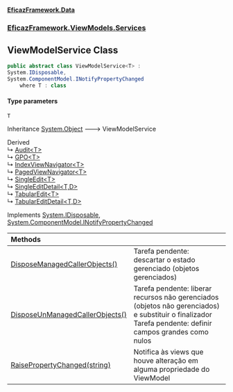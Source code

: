 #### [EficazFramework.Data](EficazFrameworkData.md 'EficazFramework Data')
### [EficazFramework.ViewModels.Services](EficazFrameworkData.md#EficazFramework.ViewModels.Services 'EficazFramework.ViewModels.Services')

## ViewModelService<T> Class

```csharp
public abstract class ViewModelService<T> :
System.IDisposable,
System.ComponentModel.INotifyPropertyChanged
    where T : class
```
#### Type parameters

<a name='EficazFramework.ViewModels.Services.ViewModelService_T_.T'></a>

`T`

Inheritance [System.Object](https://docs.microsoft.com/en-us/dotnet/api/System.Object 'System.Object') &#129106; ViewModelService<T>

Derived  
&#8627; [Audit&lt;T&gt;](EficazFramework.ViewModels.Services/Audit_T_.md 'EficazFramework.ViewModels.Services.Audit<T>')  
&#8627; [GPO&lt;T&gt;](EficazFramework.ViewModels.Services/GPO_T_.md 'EficazFramework.ViewModels.Services.GPO<T>')  
&#8627; [IndexViewNavigator&lt;T&gt;](EficazFramework.ViewModels.Services/IndexViewNavigator_T_.md 'EficazFramework.ViewModels.Services.IndexViewNavigator<T>')  
&#8627; [PagedViewNavigator&lt;T&gt;](EficazFramework.ViewModels.Services/PagedViewNavigator_T_.md 'EficazFramework.ViewModels.Services.PagedViewNavigator<T>')  
&#8627; [SingleEdit&lt;T&gt;](EficazFramework.ViewModels.Services/SingleEdit_T_.md 'EficazFramework.ViewModels.Services.SingleEdit<T>')  
&#8627; [SingleEditDetail&lt;T,D&gt;](EficazFramework.ViewModels.Services/SingleEditDetail_T,D_.md 'EficazFramework.ViewModels.Services.SingleEditDetail<T,D>')  
&#8627; [TabularEdit&lt;T&gt;](EficazFramework.ViewModels.Services/TabularEdit_T_.md 'EficazFramework.ViewModels.Services.TabularEdit<T>')  
&#8627; [TabularEditDetail&lt;T,D&gt;](EficazFramework.ViewModels.Services/TabularEditDetail_T,D_.md 'EficazFramework.ViewModels.Services.TabularEditDetail<T,D>')

Implements [System.IDisposable](https://docs.microsoft.com/en-us/dotnet/api/System.IDisposable 'System.IDisposable'), [System.ComponentModel.INotifyPropertyChanged](https://docs.microsoft.com/en-us/dotnet/api/System.ComponentModel.INotifyPropertyChanged 'System.ComponentModel.INotifyPropertyChanged')

| Methods | |
| :--- | :--- |
| [DisposeManagedCallerObjects()](EficazFramework.ViewModels.Services/ViewModelService_T_/DisposeManagedCallerObjects().md 'EficazFramework.ViewModels.Services.ViewModelService<T>.DisposeManagedCallerObjects()') | Tarefa pendente: descartar o estado gerenciado (objetos gerenciados) |
| [DisposeUnManagedCallerObjects()](EficazFramework.ViewModels.Services/ViewModelService_T_/DisposeUnManagedCallerObjects().md 'EficazFramework.ViewModels.Services.ViewModelService<T>.DisposeUnManagedCallerObjects()') | Tarefa pendente: liberar recursos não gerenciados (objetos não gerenciados) e substituir o finalizador<br/>Tarefa pendente: definir campos grandes como nulos |
| [RaisePropertyChanged(string)](EficazFramework.ViewModels.Services/ViewModelService_T_/RaisePropertyChanged(string).md 'EficazFramework.ViewModels.Services.ViewModelService<T>.RaisePropertyChanged(string)') | Notifica às views que houve alteração em alguma propriedade do ViewModel |
